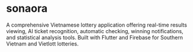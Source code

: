 # sonaora
A comprehensive Vietnamese lottery application offering real-time results viewing, AI ticket recognition, automatic checking, winning notifications, and statistical analysis tools. Built with Flutter and Firebase for Southern Vietnam and Vietlott lotteries.
